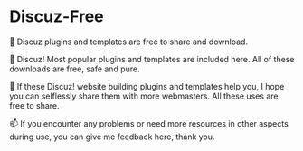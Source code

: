 # Discuz-Free
👋 Discuz plugins and templates are free to share and download.

👀 Discuz! Most popular plugins and templates are included here. All of these downloads are free, safe and pure.

🌱 If these Discuz! website building plugins and templates help you, I hope you can selflessly share them with more webmasters. All these uses are free to share.

📫 If you encounter any problems or need more resources in other aspects during use, you can give me feedback here, thank you.
